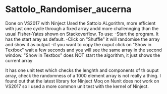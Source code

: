 # Sattolo_Randomiser_aucerna
Done on VS2017 with Ninject
Used the Sattolo ALgorithm, more efficient with just one cycle through a fixed array andd more challennging than the usual Fisher-Yates shown on Stackoverflow.
To use:
-Start the program. It has the start aray as default.
-Click on "Shuffle" it will randomise the array and show it as output
-if you want to copy the ouput click on "Show in Textbox" wait a few seconds and you will see the same array in the second window.
 "Show in Textbox" does NOT start the algorithm, it just shows the current array
 
 It has one unit test which checks the lenghth and components of th ouput array, check the randomness of a 1000 element array is not really a thing.
 I found out that the latest library for Ninject Moq on Nunit does not work on VS2017 so I used a more common unit test with the kernel of Ninject.
